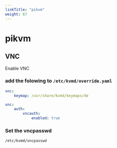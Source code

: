 ```yaml
---
linkTitle: "pikvm"
weight: 67
---
```

# pikvm

## VNC

Enable VNC

### add the folowing to `/etc/kvmd/override.yaml`

```yaml
vnc:
    keymap: /usr/share/kvmd/keymaps/de
```

```yaml
vnc:
    auth:
        vncauth:
            enabled: true
```

###  Set the vncpasswd

`/etc/kvmd/vncpasswd`